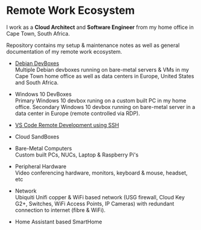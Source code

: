 # Remote Work Ecosystem

I work as a **Cloud Architect** and **Software Engineer** from my home office in Cape Town, South Africa.

Repository contains my setup & maintenance notes as well as general documentation of my remote work ecosystem.

* [Debian DevBoxes](https://github.com/joshuasa/remote-work-ecosystem/blob/main/content/debian-devbox.md)<br>
Multiple Debian devboxes running on bare-metal servers & VMs in my Cape Town home office as well as data centers in Europe, United States and South Africa.

* Windows 10 DevBoxes<br>
Primary Windows 10 devbox runing on a custom built PC in my home office. Secondary Windows 10 devbox running on bare-metal server in a data center in Europe (remote controlled via RDP).

* [VS Code Remote Development using SSH](https://github.com/joshuasa/remote-work-ecosystem/blob/main/content/vscode-remote-ssh.md)

* Cloud SandBoxes

* Bare-Metal Computers<br>
Custom built PCs, NUCs, Laptop & Raspberry Pi's

* Peripheral Hardware<br>
Video conferencing hardware, monitors, keyboard & mouse, headset, etc

* Network<br>
Ubiquiti Unifi copper & WiFi based network (USG firewall, Cloud Key G2+, Switches, WiFi Access Points, IP Cameras) with redundant connection to internet (fibre & WiFi).

* Home Assistant based SmartHome